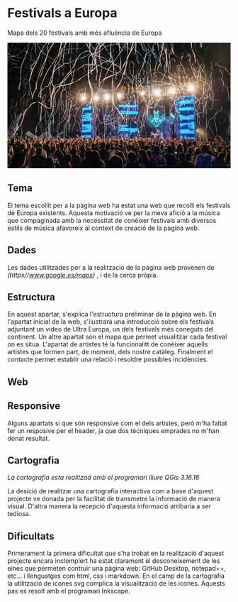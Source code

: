 # Festivals a Europa
Mapa dels 20 festivals amb més afluència de Europa

  ![foto](./images/phe-festival.jpeg)


## Tema
  El tema escollit per a la pàgina web ha estat una web que recolli els festivals de Europa existents.
  Aquesta motivació ve per la meva afició a la música que compaginada amb la necessitat de conèixer festivals amb diversos estils de música afavoreix al context de creació de la pàgina web.
  
## Dades
  Les dades utilitzades per a la realització de la pàgina web provenen de
  *(https//www.google.es/maps)* , i de la cerca pròpia. 
 
## Estructura
  En aquest apartar, s'explica l'estructura preliminar de la pàgina web.
  En l'apartat inicial de la web, s'ilustrarà una introducció sobre els festivals adjuntant un video de Ultra Europa, un dels festivals més coneguts del continent.
  Un altre apartat són el mapa que permet visualitzar cada festival on es situa.
  L'apartat de artistes té la funcionalitt de conèixer aquells artistes que formen part, de moment, dels nostre catàleg.
  Finalment el contacte permet establir una relació i resoldre possibles incidències.
  
## Web

  

## Responsive
Alguns apartats si que són responsive com el dels artistes, però m'ha faltat fer un resposive per el header, ja que dos tècniques emprades no m'han donat resultat.

## Cartografia
  *La cartografía esta realitzad amb el programari lliure QGis 3.16.16*
  
   La desició de realitzar una cartografía interactiva com a base d'aquest projecte
   ve donada per la facilitat de transmetre la informació de manera visual.
   D'altra manera la recepció d'aquesta informació arribaria a ser tediosa. 
   
## Dificultats
  Primerament la primera dificultat que s'ha trobat en la realització d'aquest 
  projecte encara inclomplert ha estat clarament el desconeixement de les eines
  que permeten contruir una pàgina web: GitHub Desktop, notepad++, etc... i llenguatges com  html, css i markdown.
  En el camp de la cartografia la utilització de icones svg complica la visualització de les icones. Aquests pas es resolt amb el programari Inkscape.
  
